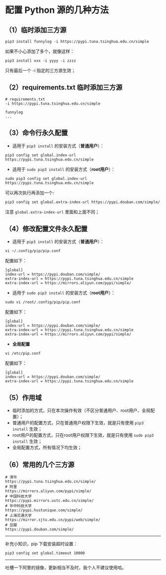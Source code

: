 # 配置 Python 源的几种方法

## （1）临时添加三方源

```shell
pip3 install funnylog -i https://pypi.tuna.tsinghua.edu.cn/simple
```

如果不小心添加了多个，就像这样：

```shell
pip3 install xxx -i yyyy -i zzzz
```

只有最后一个 -i 指定的三方源生效；

## （2）requirements.txt 临时添加三方源

```shell
# requirements.txt
-i https://pypi.tuna.tsinghua.edu.cn/simple

funnylog
...
```

## （3）命令行永久配置

- 适用于 `pip3 install` 的安装方式（**普通用户**）：

```shell
pip3 config set global.index-url https://pypi.tuna.tsinghua.edu.cn/simple
```

- 适用于 `sudo pip3 install` 的安装方式（**root用户**）：

```shell
sudo pip3 config set global.index-url https://pypi.tuna.tsinghua.edu.cn/simple
```

可以再次执行再添加一个:

```shell
pip3 config set global.extra-index-url https://pypi.douban.com/simple/
```

注意 `global.extra-index-url` 里面和上面不同；

## （4）修改配置文件永久配置

- 适用于 `pip3 install` 的安装方式（**普通用户**）：

```shell
vi ~/.config/pip/pip.conf
```

配置如下：

```config
[global]
index-url = https://pypi.douban.com/simple/
extra-index-url = https://pypi.tuna.tsinghua.edu.cn/simple
extra-index-url = https://mirrors.aliyun.com/pypi/simple/
```

- 适用于 `sudo pip3 install` 的安装方式（**root用户**）：

```shell
sudo vi /root/.config/pip/pip.conf
```

配置如下：

```shell
[global]
index-url = https://pypi.douban.com/simple/
extra-index-url = https://pypi.tuna.tsinghua.edu.cn/simple
extra-index-url = https://mirrors.aliyun.com/pypi/simple/
```

- **全局配置**

```shell
vi /etc/pip.conf
```

配置如下：

```shell
[global]
index-url = https://pypi.douban.com/simple/
extra-index-url = https://pypi.tuna.tsinghua.edu.cn/simple
```

## （5）作用域

- 临时添加的方式，只在本次操作有效（不区分普通用户、root用户、全局配置）；
- 普通用户的配置方式，只在普通用户权限下生效，就是只有使用 `pip3 install` 生效；
- root用户的配置方式，只在root用户权限下生效，就是只有使用 `sudo pip3 install` 生效；
- 全局配置方式，所有情况下均生效；


## （6）常用的几个三方源

```shell
# 清华
https://pypi.tuna.tsinghua.edu.cn/simple/
# 阿里
https://mirrors.aliyun.com/pypi/simple/
# 中国科技大学
https://pypi.mirrors.ustc.edu.cn/simple/
# 华中科技大学
https://pypi.hustunique.com/simple/
# 上海交通大学
https://mirror.sjtu.edu.cn/pypi/web/simple/
# 豆瓣
https://pypi.douban.com/simple/
```

-------------------------------------

补充小知识，pip 下载安装超时设置：

```shell
pip3 config set global.timeout 10000
```

------------------------------------

吐槽一下阿里的镜像，更新相当不及时，我个人不建议使用哈。
